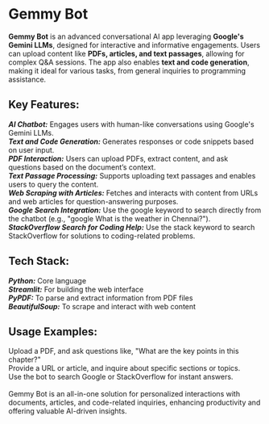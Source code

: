 <h1>Gemmy Bot</h1>

**Gemmy Bot** is an advanced conversational AI app leveraging **Google's Gemini LLMs**, designed for interactive and informative engagements. Users can upload content like **PDFs, articles, and text passages**, allowing for complex Q&A sessions. The app also enables **text and code generation**, making it ideal for various tasks, from general inquiries to programming assistance.

<h2>Key Features:</h2>

_**AI Chatbot:**_ Engages users with human-like conversations using Google's Gemini LLMs. <br />
_**Text and Code Generation:**_ Generates responses or code snippets based on user input. <br />
_**PDF Interaction:**_ Users can upload PDFs, extract content, and ask questions based on the document’s context. <br />
_**Text Passage Processing:**_ Supports uploading text passages and enables users to query the content. <br />
_**Web Scraping with Articles:**_ Fetches and interacts with content from URLs and web articles for question-answering purposes. <br />
_**Google Search Integration:**_ Use the google keyword to search directly from the chatbot (e.g., "google What is the weather in Chennai?"). <br />
_**StackOverflow Search for Coding Help:**_ Use the stack keyword to search StackOverflow for solutions to coding-related problems. <br />

<h2>Tech Stack:</h2>

_**Python:**_ Core language <br />
_**Streamlit:**_ For building the web interface <br />
_**PyPDF:**_ To parse and extract information from PDF files <br />
_**BeautifulSoup:**_ To scrape and interact with web content <br />

<h2>Usage Examples:</h2>

Upload a PDF, and ask questions like, "What are the key points in this chapter?" <br />
Provide a URL or article, and inquire about specific sections or topics. <br />
Use the bot to search Google or StackOverflow for instant answers.<br />
<br />
Gemmy Bot is an all-in-one solution for personalized interactions with documents, articles, and code-related inquiries, enhancing productivity and offering valuable AI-driven insights.
